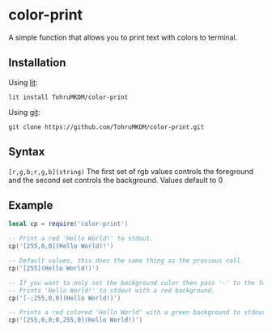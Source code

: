 # color-print
A simple function that allows you to print text with colors to terminal.
## Installation
Using [lit](https://luvit.io/lit.html):
```
lit install TohruMKDM/color-print
```
Using [git](https://git-scm.com/):
```
git clone https://github.com/TohruMKDM/color-print.git
```
## Syntax
`[r,g,b;r,g,b](string)`
The first set of rgb values controls the foreground and the second set controls the background.
Values default to 0
## Example
```lua
local cp = require('color-print')

-- Print a red 'Hello World!' to stdout.
cp('[255,0,0](Hello World)!')

-- Default values, this does the same thing as the previous call.
cp('[255](Hello World!)')

-- If you want to only set the background color then pass '-' to the foreground.
-- Prints 'Hello World!' to stdout with a red background.
cp('[-;255,0,0](Hello World!)')

-- Prints a red colored 'Hello World' with a green background to stdout.
cp('[255,0,0;0,255,0](Hello World!)')
```